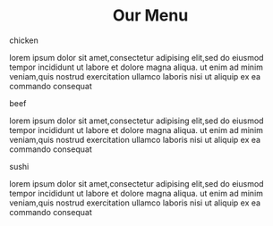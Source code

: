 <HTML>
<HEAD>
<title>sample webpage</title>
<meta charset="utf-8">
<link rel="stylesheet" type="" href="index1.css.css">
</HEAD>
<BODY>
<H1 align='center'>Our Menu</H1>
<div class="containerbox" id="p1"><p>chicken</p>lorem ipsum dolor sit amet,consectetur adipising elit,sed do eiusmod tempor incididunt ut labore et dolore magna aliqua. ut enim ad minim veniam,quis nostrud exercitation ullamco laboris nisi ut aliquip ex ea commando consequat</div>  
<div class=" containerbox" id="p2"><p>beef</p>lorem ipsum dolor sit amet,consectetur adipising elit,sed do eiusmod tempor incididunt ut labore et dolore magna aliqua. ut enim ad minim veniam,quis nostrud exercitation ullamco laboris nisi ut aliquip ex ea commando consequat</div>
<div class="containerbox " id="p3"><p>sushi</p>lorem ipsum dolor sit amet,consectetur adipising elit,sed do eiusmod tempor incididunt ut labore et dolore magna aliqua. ut enim ad minim veniam,quis nostrud exercitation ullamco laboris nisi ut aliquip ex ea commando consequat</div>

<BODY>
</HTML>
